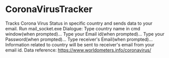 # CoronaVirusTracker
Tracks Corona Virus Status in specific country and sends data to your email. 
Run mail_socket.exe
Dialogue:
  Type country name in cmd window(when prompted)...
  Type your Email id(when prompted)...
  Type your Password(when prompted)...
  Type receiver's Email(when prompted)...
  Information related to country will be sent to receiver's email from your email id.
  Data reference: https://www.worldometers.info/coronavirus/
